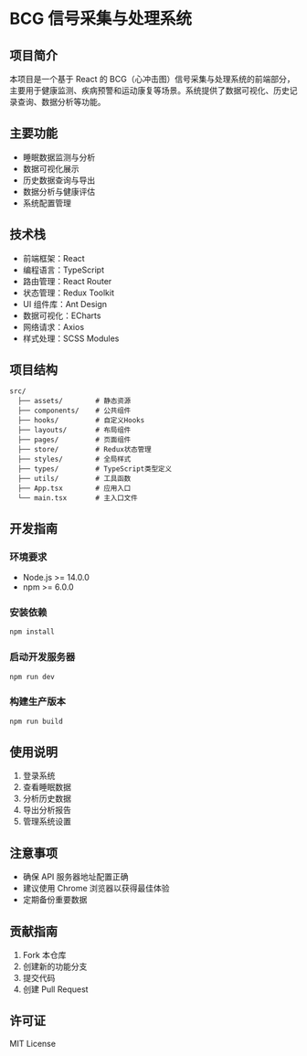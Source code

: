 # BCG 信号采集与处理系统

## 项目简介

本项目是一个基于 React 的 BCG（心冲击图）信号采集与处理系统的前端部分，主要用于健康监测、疾病预警和运动康复等场景。系统提供了数据可视化、历史记录查询、数据分析等功能。

## 主要功能

- 睡眠数据监测与分析
- 数据可视化展示
- 历史数据查询与导出
- 数据分析与健康评估
- 系统配置管理

## 技术栈

- 前端框架：React
- 编程语言：TypeScript
- 路由管理：React Router
- 状态管理：Redux Toolkit
- UI 组件库：Ant Design
- 数据可视化：ECharts
- 网络请求：Axios
- 样式处理：SCSS Modules

## 项目结构

```
src/
  ├── assets/        # 静态资源
  ├── components/    # 公共组件
  ├── hooks/         # 自定义Hooks
  ├── layouts/       # 布局组件
  ├── pages/         # 页面组件
  ├── store/         # Redux状态管理
  ├── styles/        # 全局样式
  ├── types/         # TypeScript类型定义
  ├── utils/         # 工具函数
  ├── App.tsx        # 应用入口
  └── main.tsx       # 主入口文件
```

## 开发指南

### 环境要求

- Node.js >= 14.0.0
- npm >= 6.0.0

### 安装依赖

```bash
npm install
```

### 启动开发服务器

```bash
npm run dev
```

### 构建生产版本

```bash
npm run build
```

## 使用说明

1. 登录系统
2. 查看睡眠数据
3. 分析历史数据
4. 导出分析报告
5. 管理系统设置

## 注意事项

- 确保 API 服务器地址配置正确
- 建议使用 Chrome 浏览器以获得最佳体验
- 定期备份重要数据

## 贡献指南

1. Fork 本仓库
2. 创建新的功能分支
3. 提交代码
4. 创建 Pull Request

## 许可证

MIT License
